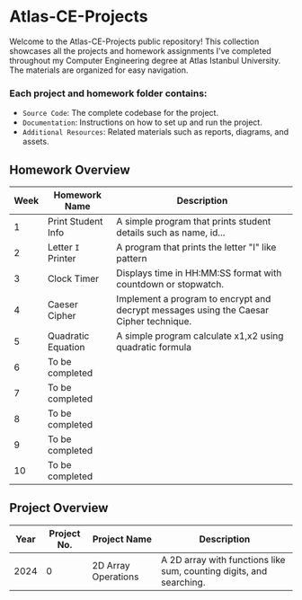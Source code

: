 # Atlas-CE-Projects

Welcome to the Atlas-CE-Projects public repository! This collection showcases all the projects and homework assignments I've completed throughout my Computer Engineering degree at Atlas Istanbul University. The materials are organized for easy navigation.

### Each project and homework folder contains:

- `Source Code`: The complete codebase for the project.
- `Documentation`: Instructions on how to set up and run the project.
- `Additional Resources`: Related materials such as reports, diagrams, and assets.

## Homework Overview

| Week | Homework Name      | Description                                                                            |
| ---- | ------------------ | -------------------------------------------------------------------------------------- |
| 1    | Print Student Info | A simple program that prints student details such as name, id...                       |
| 2    | Letter `I` Printer | A program that prints the letter "I" like pattern                                      |
| 3    | Clock Timer        | Displays time in HH:MM:SS format with countdown or stopwatch.                          |
| 4    | Caeser Cipher      | Implement a program to encrypt and decrypt messages using the Caesar Cipher technique. |
| 5    | Quadratic Equation | A simple program calculate x1,x2 using quadratic formula                               |
| 6    | To be completed    |                                                                                        |
| 7    | To be completed    |                                                                                        |
| 8    | To be completed    |                                                                                        |
| 9    | To be completed    |                                                                                        |
| 10   | To be completed    |

## Project Overview

| Year | Project No. | Project Name        | Description                                                         |
| ---- | ----------- | ------------------- | ------------------------------------------------------------------- |
| 2024 | 0           | 2D Array Operations | A 2D array with functions like sum, counting digits, and searching. |
